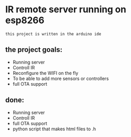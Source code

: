 # IR remote server running on esp8266
```this project is written in the arduino ide```

## the project goals:
* Running server
* Controll IR
* Reconfigure the WIFI on the fly
* To be able to add more sensors or controllers
* full OTA support

## done:
* Running server
* Controll IR
* full OTA support
* python script that makes html files to .h